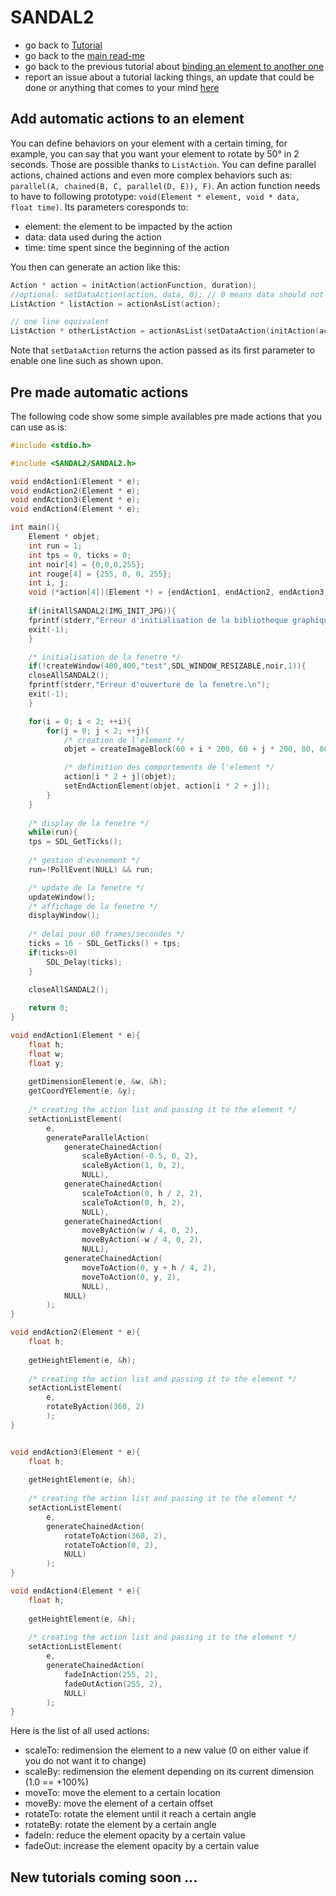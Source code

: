 # SANDAL2

* go back to [Tutorial](Tutorial.md)
* go back to the [main read-me](../README.md)
* go back to the previous tutorial about [binding an element to another one](element_to_element.md)
* report an issue about a tutorial lacking things, an update that could be done or anything that comes to your mind [here](https://github.com/Klevh/SANDAL2/issues/new)

## Add automatic actions to an element

You can define behaviors on your element with a certain timing, for example, you can say that you want your element to rotate by 50° in 2 seconds. Those are possible thanks to `ListAction`. You can define parallel actions, chained actions and even more complex behaviors such as: `parallel(A, chained(B, C, parallel(D, E)), F)`.
An action function needs to have to following prototype: `void(Element * element, void * data, float time)`. Its parameters coresponds to:
* element: the element to be impacted by the action
* data: data used during the action
* time: time spent since the beginning of the action

You then can generate an action like this:
```c
Action * action = initAction(actionFunction, duration);
//optional: setDataAction(action, data, 0); // 0 means data should not be freed when the action is destroied
ListAction * listAction = actionAsList(action);

// one line equivalent
ListAction * otherListAction = actionAsList(setDataAction(initAction(actionFunction, duration), data, 0));
```
Note that `setDataAction` returns the action passed as its first parameter to enable one line such as shown upon.

## Pre made automatic actions

The following code show some simple availables pre made actions that you can use as is:

```c
#include <stdio.h>

#include <SANDAL2/SANDAL2.h>

void endAction1(Element * e);
void endAction2(Element * e);
void endAction3(Element * e);
void endAction4(Element * e);

int main(){
    Element * objet;
    int run = 1;
    int tps = 0, ticks = 0;
    int noir[4] = {0,0,0,255};
    int rouge[4] = {255, 0, 0, 255};
    int i, j;
    void (*action[4])(Element *) = {endAction1, endAction2, endAction3, endAction4};
  
    if(initAllSANDAL2(IMG_INIT_JPG)){
	fprintf(stderr,"Erreur d'initialisation de la bibliotheque graphique.\n");
	exit(-1);
    }

    /* initialisation de la fenetre */
    if(!createWindow(400,400,"test",SDL_WINDOW_RESIZABLE,noir,1)){
	closeAllSANDAL2();
	fprintf(stderr,"Erreur d'ouverture de la fenetre.\n");
	exit(-1);
    }

    for(i = 0; i < 2; ++i){
        for(j = 0; j < 2; ++j){
            /* creation de l'element */
            objet = createImageBlock(60 + i * 200, 60 + j * 200, 80, 80, rouge, 1, 0);

            /* definition des comportements de l'element */
            action[i * 2 + j](objet);
            setEndActionElement(objet, action[i * 2 + j]);
        }
    }
    
    /* display de la fenetre */
    while(run){
	tps = SDL_GetTicks();
        
	/* gestion d'evenement */
	run=!PollEvent(NULL) && run;

	/* update de la fenetre */
	updateWindow();
	/* affichage de la fenetre */
	displayWindow();
        
	/* delai pour 60 frames/secondes */
	ticks = 16 - SDL_GetTicks() + tps;
	if(ticks>0)
	    SDL_Delay(ticks);
    }
    
    closeAllSANDAL2();

    return 0;
}

void endAction1(Element * e){
    float h;
    float w;
    float y;
    
    getDimensionElement(e, &w, &h);
    getCoordYElement(e, &y);
    
    /* creating the action list and passing it to the element */
    setActionListElement(
        e,
        generateParallelAction(
            generateChainedAction(
                scaleByAction(-0.5, 0, 2),
                scaleByAction(1, 0, 2),
                NULL),
            generateChainedAction(
                scaleToAction(0, h / 2, 2),
                scaleToAction(0, h, 2),
                NULL),
            generateChainedAction(
                moveByAction(w / 4, 0, 2),
                moveByAction(-w / 4, 0, 2),
                NULL),
            generateChainedAction(
                moveToAction(0, y + h / 4, 2),
                moveToAction(0, y, 2),
                NULL),
            NULL)
        );
}

void endAction2(Element * e){
    float h;
    
    getHeightElement(e, &h);
    
    /* creating the action list and passing it to the element */
    setActionListElement(
        e,
        rotateByAction(360, 2)
        );
}


void endAction3(Element * e){
    float h;
    
    getHeightElement(e, &h);
    
    /* creating the action list and passing it to the element */
    setActionListElement(
        e,
        generateChainedAction(
            rotateToAction(360, 2),
            rotateToAction(0, 2),
            NULL)
        );
}

void endAction4(Element * e){
    float h;
    
    getHeightElement(e, &h);
    
    /* creating the action list and passing it to the element */
    setActionListElement(
        e,
        generateChainedAction(
            fadeInAction(255, 2),
            fadeOutAction(255, 2),
            NULL)
        );
}
```

Here is the list of all used actions:
* scaleTo: redimension the element to a new value (0 on either value if you do not want it to change)
* scaleBy: redimension the element depending on its current dimension (1.0 == +100%)
* moveTo: move the element to a certain location
* moveBy: move the element of a certain offset
* rotateTo: rotate the element until it reach a certain angle
* rotateBy: rotate the element by a certain angle
* fadeIn: reduce the element opacity by a certain value
* fadeOut: increase the element opacity by a certain value

## New tutorials coming soon ...